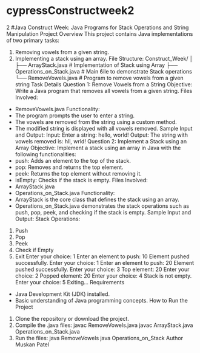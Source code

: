 # cypressConstructweek2
2 #Java 
Construct Week: Java Programs for
Stack Operations and String
Manipulation
Project Overview
This project contains Java implementations of two primary tasks:
1. Removing vowels from a given string.
2. Implementing a stack using an array.
File Structure:
Construct_Week/
│
├── ArrayStack.java # Implementation of Stack using Array
├── Operations_on_Stack.java # Main ϐile to demonstrate Stack operations
└── RemoveVowels.java # Program to remove vowels from a given string
Task Details
Question 1: Remove Vowels from a String
Objective:
Write a Java program that removes all vowels from a given string.
Files Involved:
- RemoveVowels.java
Functionality:
- The program prompts the user to enter a string.
- The vowels are removed from the string using a custom method.
- The modified string is displayed with all vowels removed.
Sample Input and Output:
Input: Enter a string: hello, world!
Output: The string with vowels removed is: hll, wrld!
Question 2: Implement a Stack using an Array
Objective:
Implement a stack using an array in Java with the following functionalities:
- push: Adds an element to the top of the stack.
- pop: Removes and returns the top element.
- peek: Returns the top element without removing it.
- isEmpty: Checks if the stack is empty.
Files Involved:
- ArrayStack.java
- Operations_on_Stack.java
Functionality:
- ArrayStack is the core class that defines the stack using an array.
- Operations_on_Stack.java demonstrates the stack operations such as push, pop, peek, and
checking if the stack is empty.
Sample Input and Output:
Stack Operations:
1. Push
2. Pop
3. Peek
4. Check if Empty
5. Exit
Enter your choice: 1
Enter an element to push: 10
Element pushed successfully.
Enter your choice: 1
Enter an element to push: 20
Element pushed successfully.
Enter your choice: 3
Top element: 20
Enter your choice: 2
Popped element: 20
Enter your choice: 4
Stack is not empty.
Enter your choice: 5
Exiting...
Requirements
- Java Development Kit (JDK) installed.
- Basic understanding of Java programming concepts.
How to Run the Project
1. Clone the repository or download the project.
2. Compile the .java files:
 javac RemoveVowels.java
 javac ArrayStack.java Operations_on_Stack.java
3. Run the files:
 java RemoveVowels
 java Operations_on_Stack
Author
Muskan Patel
